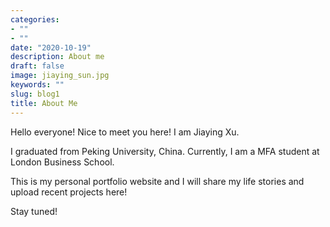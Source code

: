 ```yaml
---
categories:
- ""
- ""
date: "2020-10-19"
description: About me
draft: false
image: jiaying_sun.jpg
keywords: ""
slug: blog1
title: About Me
---
```


Hello everyone! Nice to meet you here! I am Jiaying Xu. 

I graduated from Peking University, China. Currently, I am a MFA student at London Business School. 

This is my personal portfolio website and I will share my life stories and upload recent projects here! 

Stay tuned!